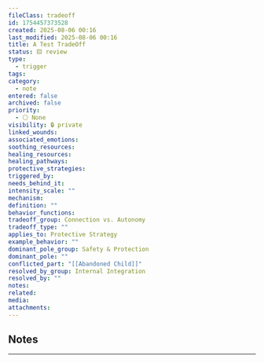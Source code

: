 ```yaml
---
fileClass: tradeoff
id: 1754457373528
created: 2025-08-06 00:16
last_modified: 2025-08-06 00:16
title: A Test TradeOff
status: 🟨 review
type:
  - trigger
tags: 
category:
  - note
entered: false
archived: false
priority:
  - ⚪ None
visibility: 🔒 private
linked_wounds: 
associated_emotions: 
soothing_resources: 
healing_resources: 
healing_pathways: 
protective_strategies: 
triggered_by: 
needs_behind_it: 
intensity_scale: ""
mechanism: 
definition: ""
behavior_functions: 
tradeoff_group: Connection vs. Autonomy
tradeoff_type: ""
applies_to: Protective Strategy
example_behavior: ""
dominant_pole_group: Safety & Protection
dominant_pole: ""
conflicted_part: "[[Abandoned Child]]"
resolved_by_group: Internal Integration
resolved_by: ""
notes: 
related: 
media: 
attachments: 
---
```


## Notes
---


